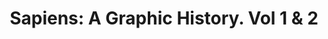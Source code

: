 ---
title: "Sapiens: A Graphic History. Vol 1 & 2"
description: "Ketika gambar lebih baik daripada kata-kata. Sapiens Graphic Novel lah yang membuat saya mau bertemu lagi dengan tulisan Yuval, setelah sebelumnya mogok di halaman 253."
cover: "images/reading/sapiens-1-2.jpeg"
publishDate: 2022-04-15
authors: "David Vandermeulen, Daniel Casanave, Yuval Noah Harari"
---